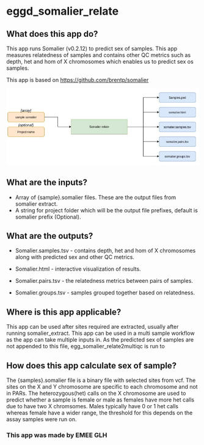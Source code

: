 # eggd_somalier_relate

## What does this app do?
This app runs Somalier (v0.2.12) to predict sex of samples. This app measures relatedness of samples and contains other QC metrics such as depth, het and hom of X chromosomes which enables us to predict sex os samples.

This app is based on https://github.com/brentp/somalier

![Image of workflow](https://github.com/eastgenomics/eggd_somalier_relate/blob/dev/somalier_relate_workflow.jpg)

## What are the inputs?
* Array of {sample}.somalier files. These are the output files from somalier extract.
* A string for project folder which will be the output file prefixes, default is somalier prefix (Optional).

## What are the outputs?

* Somalier.samples.tsv - contains depth, het and hom of X chromosomes along with predicted sex and other QC metrics.

* Somalier.html - interactive visualization of results.

* Somalier.pairs.tsv - the relatedness metrics between pairs of samples.
  
* Somalier.groups.tsv - samples grouped together based on relatedness.

## Where is this app applicable?
This app can be used after sites required are extracted, usually after running somalier_extract. This app can be used in a multi sample workflow as the app can take multiple inputs in.
As the predicted sex of samples are not appended to this file, egg_somalier_relate2multiqc is run to 

## How does this app calculate sex of sample?

The {samples}.somalier file is a binary file with selected sites from vcf. The sites on the X and Y chromosome are specific to each chromosome and not in PARs. The heterozygous(het) calls on the X chromosome are used to predict whether a sample is female or male as females have more het calls due to have two X chromsomes. Males typically have 0 or 1 het calls whereas female have a wider range, the threshold for this depends on the assay samples were run on.

### This app was made by EMEE GLH
